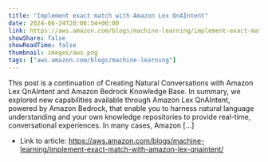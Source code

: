 ```yaml
---
title: "Implement exact match with Amazon Lex QnAIntent"
date: 2024-06-24T20:08:54+00:00
link: https://aws.amazon.com/blogs/machine-learning/implement-exact-match-with-amazon-lex-qnaintent/
showShare: false
showReadTime: false
thumbnail: images/aws.png
tags: ["aws.amazon.com/blogs/machine-learning"]
---
```

This post is a continuation of Creating Natural Conversations with Amazon Lex QnAIntent and Amazon Bedrock Knowledge Base. In summary, we explored new capabilities available through Amazon Lex QnAIntent, powered by Amazon Bedrock, that enable you to harness natural language understanding and your own knowledge repositories to provide real-time, conversational experiences. In many cases, Amazon […]

- Link to article: https://aws.amazon.com/blogs/machine-learning/implement-exact-match-with-amazon-lex-qnaintent/